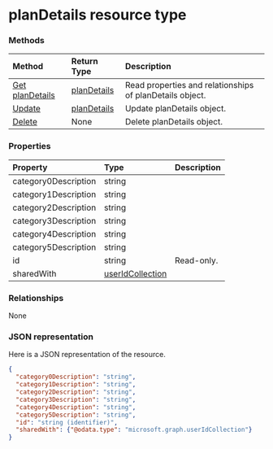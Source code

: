 # planDetails resource type




### Methods

| Method		   | Return Type	|Description|
|:---------------|:--------|:----------|
|[Get planDetails](../api/plandetails_get.md) | [planDetails](plandetails.md) |Read properties and relationships of planDetails object.|
|[Update](../api/plandetails_update.md) | [planDetails](plandetails.md)	|Update planDetails object. |
|[Delete](../api/plandetails_delete.md) | None |Delete planDetails object. |

### Properties
| Property	   | Type	|Description|
|:---------------|:--------|:----------|
|category0Description|string||
|category1Description|string||
|category2Description|string||
|category3Description|string||
|category4Description|string||
|category5Description|string||
|id|string| Read-only.|
|sharedWith|[userIdCollection](useridcollection.md)||

### Relationships
None


### JSON representation

Here is a JSON representation of the resource.

<!-- {
  "blockType": "resource",
  "optionalProperties": [

  ],
  "@odata.type": "microsoft.graph.planDetails"
}-->

```json
{
  "category0Description": "string",
  "category1Description": "string",
  "category2Description": "string",
  "category3Description": "string",
  "category4Description": "string",
  "category5Description": "string",
  "id": "string (identifier)",
  "sharedWith": {"@odata.type": "microsoft.graph.userIdCollection"}
}

```

<!-- uuid: 8fcb5dbc-d5aa-4681-8e31-b001d5168d79
2015-10-25 14:57:30 UTC -->
<!-- {
  "type": "#page.annotation",
  "description": "planDetails resource",
  "keywords": "",
  "section": "documentation",
  "tocPath": ""
}-->